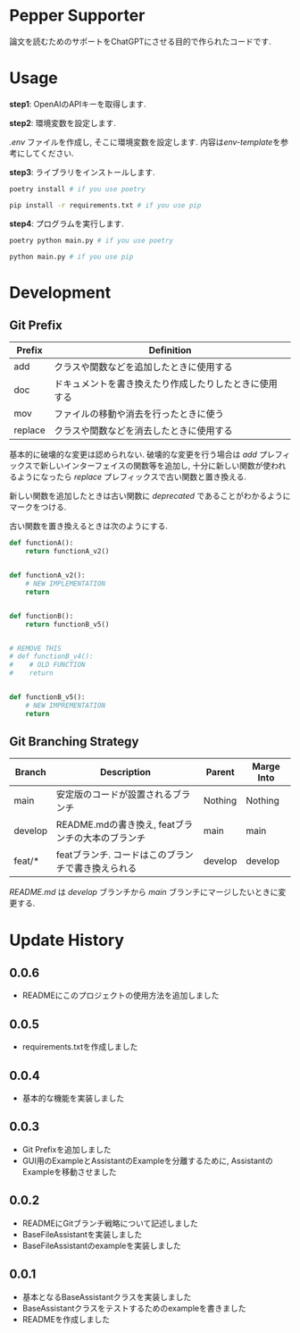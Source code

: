 # Pepper Supporter

論文を読むためのサポートをChatGPTにさせる目的で作られたコードです.

# Usage

**step1**: OpenAIのAPIキーを取得します.

**step2**: 環境変数を設定します.

*.env* ファイルを作成し, そこに環境変数を設定します. 内容は*env-template*を参考にしてください.

**step3**: ライブラリをインストールします.

```bash
poetry install # if you use poetry

pip install -r requirements.txt # if you use pip
```

**step4**: プログラムを実行します.

```bash
poetry python main.py # if you use poetry

python main.py # if you use pip
```

# Development

## Git Prefix

| Prefix  | Definition                  |
|---------|-----------------------------|
| add     | クラスや関数などを追加したときに使用する        |
| doc     | ドキュメントを書き換えたり作成したりしたときに使用する |
| mov     | ファイルの移動や消去を行ったときに使う         |
| replace | クラスや関数などを消去したときに使用する        |

基本的に破壊的な変更は認められない. 破壊的な変更を行う場合は *add* プレフィックスで新しいインターフェイスの関数等を追加し,
十分に新しい関数が使われるようになったら *replace* プレフィックスで古い関数と置き換える.

新しい関数を追加したときは古い関数に *deprecated* であることがわかるようにマークをつける.

古い関数を置き換えるときは次のようにする.

```python
def functionA():
    return functionA_v2()


def functionA_v2():
    # NEW IMPLEMENTATION
    return


def functionB():
    return functionB_v5()


# REMOVE THIS
# def functionB_v4():
#    # OLD FUNCTION
#    return


def functionB_v5():
    # NEW IMPREMENTATION
    return
```

## Git Branching Strategy

| Branch  | Description                      | Parent  | Marge Into |
|---------|----------------------------------|---------|------------|
| main    | 安定版のコードが設置されるブランチ                | Nothing | Nothing    |
| develop | README.mdの書き換え, featブランチの大本のブランチ | main    | main       |
| feat/*  | featブランチ. コードはこのブランチで書き換えられる     | develop | develop    |

*README.md* は *develop* ブランチから *main* ブランチにマージしたいときに変更する.

# Update History

## 0.0.6

- READMEにこのプロジェクトの使用方法を追加しました

## 0.0.5

- requirements.txtを作成しました

## 0.0.4

- 基本的な機能を実装しました

## 0.0.3

- Git Prefixを追加しました
- GUI用のExampleとAssistantのExampleを分離するために, AssistantのExampleを移動させました

## 0.0.2

- READMEにGitブランチ戦略について記述しました
- BaseFileAssistantを実装しました
- BaseFileAssistantのexampleを実装しました

## 0.0.1

- 基本となるBaseAssistantクラスを実装しました
- BaseAssistantクラスをテストするためのexampleを書きました
- READMEを作成しました